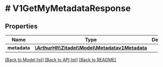 # # V1GetMyMetadataResponse

## Properties

Name | Type | Description | Notes
------------ | ------------- | ------------- | -------------
**metadata** | [**\ArthurHlt\Zitadel\Model\Metadatav1Metadata**](Metadatav1Metadata.md) |  | [optional]

[[Back to Model list]](../../README.md#models) [[Back to API list]](../../README.md#endpoints) [[Back to README]](../../README.md)
